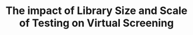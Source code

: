 ---
title: "The impact of Library Size and Scale of Testing on Virtual Screening"
authors: "Lui F, Mailhot O, Glenn IS, Vigneron SF, **Bassim V**, Xu X, Valencia KF, Smith MS, Radchenko DS, **Fraser JS**, Moroz YS, Irwin JJ, Shoichet BK"
pub_date: "2025-01-03" #Date of publication. Change from Biorxiv date to Journal date once accepted
journal: Nature Chemical Biology
image: "/static/img/pub/2024_liu.png"
pmid: "39753705"
pmcid: 
biorxiv_version: "2024.07.08.602536v1"
pdf: 
pdbs:
 - "9C81"
 - "9C6P"
 - "9C83"
 - "9C84"
 - "9C8J"
---